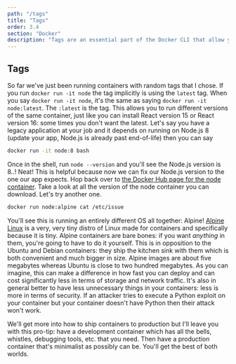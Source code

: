 ```yaml
---
path: "/tags"
title: "Tags"
order: 3.4
section: "Docker"
description: "Tags are an essential part of the Docker CLI that allow you to label your containers with referenceable tags and allows you to tie your app to specific versions of containers, whether that's a certain version of Linux or a particular version of Node.js (or both!)"
---
```


## Tags

So far we've just been running containers with random tags that I chose. If you run `docker run -it node` the tag implicitly is using the `latest` tag. When you say `docker run -it node`, it's the same as saying `docker run -it node:latest`. The `:latest` is the tag. This allows you to run different versions of the same container, just like you can install React version 15 or React version 16: some times you don't want the latest. Let's say you have a legacy application at your job and it depends on running on Node.js 8 (update your app, Node.js is already past end-of-life) then you can say

```bash
docker run -it node:8 bash
```

Once in the shell, run `node --version` and you'll see the Node.js version is 8._._! Neat! This is helpful because now we can fix our Node.js version to the one our app expects. Hop back over to [the Docker Hub page for the node container][node]. Take a look at all the version of the node container you can download. Let's try another one.

```bash
docker run node:alpine cat /etc/issue
```

You'll see this is running an entirely different OS all together: Alpine! [Alpine Linux][alpine] is a very, very tiny distro of Linux made for containers and specifically because it is tiny. Alpine containers are bare bones: if you want _anything_ in them, you're going to have to do it yourself. This is in opposition to the Ubuntu and Debian containers: they ship the kitchen sink with them which is both convenient and much bigger in size. Alpine images are about five megabytes whereas Ubuntu is close to two hundred megabytes. As you can imagine, this can make a difference in how fast you can deploy and can cost significantly less in terms of storage and network traffic. It's also in general better to have less unnecessary things in your containers: less is more in terms of security. If an attacker tries to execute a Python exploit on your container but your container doesn't have Python then their attack won't work.

We'll get more into how to ship containers to production but I'll leave you with this pro-tip: have a development container which has all the bells, whistles, debugging tools, etc. that you need. Then have a production container that's minimalist as possibly can be. You'll get the best of both worlds.

[node]: https://hub.docker.com/_/node/
[alpine]: https://hub.docker.com/_/alpine
